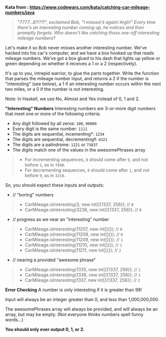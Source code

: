 **Kata from : https://www.codewars.com/kata/catching-car-mileage-numbers/java**

>_"7777...8?!??!", exclaimed Bob, "I missed it again! Argh!" Every time there's an interesting number coming up, he notices and then promptly forgets. Who doesn't like catching those one-off interesting mileage numbers?_

Let's make it so Bob never misses another interesting number. We've hacked into his car's computer, and we have a box hooked up that reads mileage numbers. We've got a box glued to his dash that lights up yellow or green depending on whether it receives a 1 or a 2 (respectively).

It's up to you, intrepid warrior, to glue the parts together. Write the function that parses the mileage number input, and returns a 2 if the number is "interesting" (see below), a 1 if an interesting number occurs within the next two miles, or a 0 if the number is not interesting.

Note: In Haskell, we use No, Almost and Yes instead of 0, 1 and 2.

**"Interesting" Numbers**
Interesting numbers are 3-or-more digit numbers that meet one or more of the following criteria:

* Any digit followed by all zeros: `100`, `90000`
* Every digit is the same number: `1111`
* The digits are sequential, incementing†: `1234`
* The digits are sequential, decrementing‡: `4321`
* The digits are a palindrome: `1221` or `73837`
* The digits match one of the values in the awesomePhrases array

>* For incrementing sequences, `0` should come after `9`, and not before `1`, as in `7890`.
>* For decrementing sequences, `0` should come after `1`, and not before `9`, as in `3210`.

So, you should expect these inputs and outputs:

* // "boring" numbers
>* CarMileage.isInteresting(3, new int[]{1337, 256});   // `0`
>* CarMileage.isInteresting(3236, new int[]{1337, 256}); // `0`

* // progress as we near an "interesting" number
>* CarMileage.isInteresting(11207, new int[]{}); // `0`
>* CarMileage.isInteresting(11208, new int[]{}); // `0`
>* CarMileage.isInteresting(11209, new int[]{}); // `1`
>* CarMileage.isInteresting(11210, new int[]{}); // `1`
>* CarMileage.isInteresting(11211, new int[]{}); // `2`
 
* // nearing a provided "awesome phrase"
>* CarMileage.isInteresting(1335, new int[]{1337, 256}); // `1`
>* CarMileage.isInteresting(1336, new int[]{1337, 256}); // `1`
>* CarMileage.isInteresting(1337, new int[]{1337, 256}); // `2`


**Error Checking**
A number is only interesting if it is greater than 99!

Input will always be an integer greater than 0, and less than 1,000,000,000.

The awesomePhrases array will always be provided, and will always be an array, but may be empty. (Not everyone thinks numbers spell funny words...)

**You should only ever output 0, 1, or 2.**